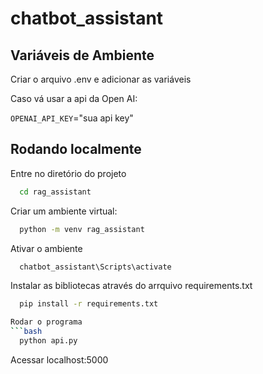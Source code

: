 # chatbot_assistant

## Variáveis de Ambiente

Criar o arquivo .env e adicionar as variáveis


Caso vá usar a api da Open AI:

`OPENAI_API_KEY`="sua api key"

## Rodando localmente

Entre no diretório do projeto

```bash
  cd rag_assistant
```

Criar um ambiente virtual:

```bash
  python -m venv rag_assistant
```

Ativar o ambiente

```bash
  chatbot_assistant\Scripts\activate
```

Instalar as bibliotecas através do arrquivo requirements.txt
```bash
  pip install -r requirements.txt

Rodar o programa
```bash
  python api.py
``` 

Acessar localhost:5000


